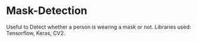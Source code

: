 # Mask-Detection
Useful to Detect whether a person is wearing a mask or not. Libraries used: Tensorflow, Keras, CV2.
